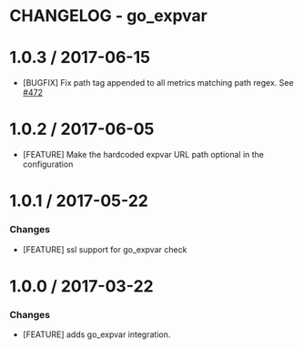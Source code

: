 # CHANGELOG - go_expvar

1.0.3 / 2017-06-15
==================

* [BUGFIX] Fix path tag appended to all metrics matching path regex. See [#472][]

1.0.2 / 2017-06-05
==================

* [FEATURE] Make the hardcoded expvar URL path optional in the configuration

1.0.1 / 2017-05-22
==================

### Changes

* [FEATURE] ssl support for go_expvar check

1.0.0 / 2017-03-22
==================

### Changes

* [FEATURE] adds go_expvar integration.

<!--- The following link definition list is generated by PimpMyChangelog --->
[#472]: https://github.com/DataDog/integrations-core/issues/472